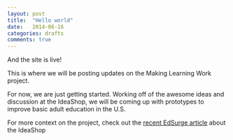 ```yaml
---
layout: post
title:  "Hello world"
date:   2014-06-16
categories: drafts
comments: true
---
```


And the site is live! 

This is where we will be posting updates on the Making Learning Work project.

For now, we are just getting started. Working off of the awesome ideas and discussion at the IdeaShop, we will be coming up with prototypes to improve basic adult education in the U.S.

For more context on the project, check out the [recent EdSurge article](https://www.edsurge.com/n/2014-05-29-adult-learning-innovations-take-root-at-mit) about the IdeaShop 

